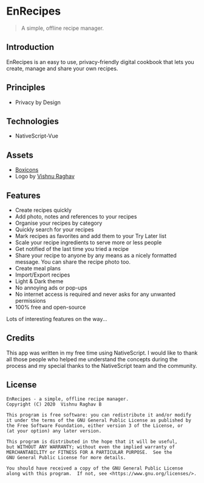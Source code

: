 # EnRecipes

> A simple, offline recipe manager.

## Introduction

EnRecipes is an easy to use, privacy-friendly digital cookbook that lets you create, manage and share your own recipes.

## Principles

- Privacy by Design

## Technologies

- NativeScript-Vue

## Assets

- [Boxicons](https://boxicons.com/)
- Logo by [Vishnu Raghav](https://www.vishnuraghav.com/)

## Features

- Create recipes quickly
- Add photo, notes and references to your recipes
- Organise your recipes by category
- Quickly search for your recipes
- Mark recipes as favorites and add them to your Try Later list
- Scale your recipe ingredients to serve more or less people
- Get notified of the last time you tried a recipe
- Share your recipe to anyone by any means as a nicely formatted message. You can share the recipe photo too.
- Create meal plans
- Import/Export recipes
- Light & Dark theme
- No annoying ads or pop-ups
- No internet access is required and never asks for any unwanted permissions
- 100% free and open-source

Lots of interesting features on the way...

## Credits

This app was written in my free time using NativeScript. I would like to thank all those people who helped me understand the concepts during the process and my special thanks to the NativeScript team and the community.

## License

```
EnRecipes - a simple, offline recipe manager.
Copyright (C) 2020  Vishnu Raghav B

This program is free software: you can redistribute it and/or modify
it under the terms of the GNU General Public License as published by
the Free Software Foundation, either version 3 of the License, or
(at your option) any later version.

This program is distributed in the hope that it will be useful,
but WITHOUT ANY WARRANTY; without even the implied warranty of
MERCHANTABILITY or FITNESS FOR A PARTICULAR PURPOSE.  See the
GNU General Public License for more details.

You should have received a copy of the GNU General Public License
along with this program.  If not, see <https://www.gnu.org/licenses/>.
```

